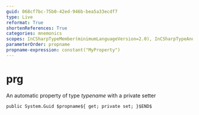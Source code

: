```yaml
---
guid: 068cf7bc-75b0-42ed-946b-bea5a33ecdf7
type: Live
reformat: True
shortenReferences: True
categories: mnemonics
scopes: InCSharpTypeMember(minimumLanguageVersion=2.0), InCSharpTypeAndNamespace(minimumLanguageVersion=2.0)
parameterOrder: propname
propname-expression: constant("MyProperty")
---
```


# prg

An automatic property of type $typename$ with a private setter

```
public System.Guid $propname${ get; private set; }$END$
```
